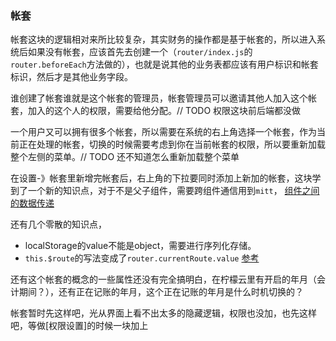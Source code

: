 ### 帐套
帐套这块的逻辑相对来所比较复杂，其实财务的操作都是基于帐套的，所以进入系统后如果没有帐套，应该首先去创建一个（`router/index.js`的`router.beforeEach`方法做的），也就是说其他的业务表都应该有用户标识和帐套标识，然后才是其他业务字段。

谁创建了帐套谁就是这个帐套的管理员，帐套管理员可以邀请其他人加入这个帐套，加入的这个人的权限，需要给他分配。// TODO 权限这块前后端都没做

一个用户又可以拥有很多个帐套，所以需要在系统的右上角选择一个帐套，作为当前正在处理的帐套，切换的时候需要考虑到你在当前帐套的权限，所以要重新加载整个左侧的菜单。// TODO 还不知道怎么重新加载整个菜单

在设置-》帐套里新增完帐套后，右上角的下拉要同时添加上新加的帐套，这块学到了一个新的知识点，对于不是父子组件，需要跨组件通信用到`mitt`，
[组件之间的数据传递](https://juejin.cn/post/7037013050804682788)

还有几个零散的知识点，
* localStorage的value不能是object，需要进行序列化存储。
* `this.$route`的写法变成了`router.currentRoute.value` [参考](https://blog.csdn.net/Leslie_hxd/article/details/120777183)

还有这个帐套的概念的一些属性还没有完全搞明白，在柠檬云里有开启的年月（会计期间？），还有正在记账的年月，这个正在记账的年月是什么时机切换的？

帐套暂时先这样吧，光从界面上看不出太多的隐藏逻辑，权限也没加，也先这样吧，等做[权限设置]的时候一块加上